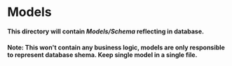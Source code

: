 # Models

**This directory will contain _Models/Schema_ reflecting in  database.**

#### Note: This won't contain any business logic, models are only responsible to represent database shema. Keep single model in a single file.
